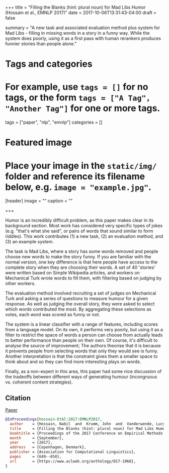 +++
title = "Filling the Blanks (hint: plural noun) for Mad Libs Humor (Hossain et al., EMNLP 2017)"
date = 2017-10-06T13:31:43-04:00
draft = false

summary = "A new task and associated evaluation method plus system for Mad Libs - filling in missing words in a story in a funny way. While the system does poorly, using it as a first pass with human rerankers produces funnier stories than people alone."

# Tags and categories
# For example, use `tags = []` for no tags, or the form `tags = ["A Tag", "Another Tag"]` for one or more tags.
tags = ["paper", "nlp", "emnlp"]
categories = []

# Featured image
# Place your image in the `static/img/` folder and reference its filename below, e.g. `image = "example.jpg"`.
[header]
image = ""
caption = ""

+++

Humor is an incredibly difficult problem, as this paper makes clear in its background section.
Most work has considered very specific types of jokes (e.g. "that's what she said", or pairs of words that sound similar to form riddles).
This work contributes (1) a new task, (2) an evaluation method, and (3) an example system.

The task is Mad Libs, where a story has some words removed and people choose new words to make the story funny.
If you are familiar with the normal version, one key difference is that here people have access to the complete story when they are choosing their words.
A set of 40 'stories' were written based on Simple Wikipedia articles, and workers on Mechanical Turk wrote words to fill them, with filtering based on judging by other workers.

The evaluation method involved recruiting a set of judges on Mechanical Turk and asking a series of questions to measure humour for a given response.
As well as judging the overall story, they were asked to select which words contributed the most.
By aggregating these selections as votes, each word was scored as funny or not.

The system is a linear classifier with a range of features, including scores from a language model.
On its own, it performs very poorly, but using it as a filter to restrict the space of words a person can choose from actually leads to better performance than people on their own.
Of course, it's difficult to analyse the source of improvement;
The authors theorise that it is because it prevents people from selecting words that only they would see is funny.
Another interpretation is that the constraint gives them a smaller space to think about and so they can find more interesting plays on words.

Finally, as a non-expert in this area, this paper had some nice discussion of the tradeoffs between different ways of generating humour (incongruous vs. coherent content strategies).

## Citation

[Paper](https://www.aclweb.org/anthology/D17-1068)

```bibtex
@InProceedings{hossain-EtAl:2017:EMNLP2017,
  author    = {Hossain, Nabil  and  Krumm, John  and  Vanderwende, Lucy  and  Horvitz, Eric  and  Kautz, Henry},
  title     = {Filling the Blanks (hint: plural noun) for Mad Libs Humor},
  booktitle = {Proceedings of the 2017 Conference on Empirical Methods in Natural Language Processing},
  month     = {September},
  year      = {2017},
  address   = {Copenhagen, Denmark},
  publisher = {Association for Computational Linguistics},
  pages     = {649--658},
  url       = {https://www.aclweb.org/anthology/D17-1068},
}
```

